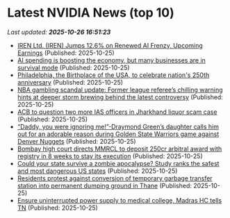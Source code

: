 # Latest NVIDIA News (top 10)
_Last updated: **2025-10-26 16:51:23**_

- [IREN Ltd. (IREN) Jumps 12.6% on Renewed AI Frenzy, Upcoming Earnings](https://finance.yahoo.com/news/iren-ltd-iren-jumps-12-164614243.html) (Published: 2025-10-25)
- [AI spending is boosting the economy, but many businesses are in survival mode](https://biztoc.com/x/64006b59f529174e) (Published: 2025-10-25)
- [Philadelphia, the Birthplace of the USA, to celebrate nation's 250th anniversary](https://timesofindia.indiatimes.com/life-style/travel/destinations/philadelphia-the-birthplace-of-the-usa-to-celebrate-nations-250th-anniversary/articleshow/124809902.cms) (Published: 2025-10-25)
- [NBA gambling scandal update: Former league referee’s chilling warning hints at deeper storm brewing behind the latest controversy](https://timesofindia.indiatimes.com/sports/nba/top-stories/nba-gambling-scandal-update-former-league-referees-chilling-warning-hints-at-deeper-storm-brewing-behind-the-latest-controversy/articleshow/124808602.cms) (Published: 2025-10-25)
- [ACB to question two more IAS officers in Jharkhand liquor scam case](https://timesofindia.indiatimes.com/city/ranchi/acb-to-question-two-more-ias-officers-in-jharkhand-liquor-scam-case/articleshow/124805352.cms) (Published: 2025-10-25)
- [“Daddy, you were ignoring me!”-Draymond Green’s daughter calls him out for an adorable reason during Golden State Warriors game against Denver Nuggets](https://timesofindia.indiatimes.com/sports/nba/top-stories/daddy-you-were-ignoring-me-draymond-greens-daughter-calls-him-out-for-an-adorable-reason-during-golden-state-warriors-game-against-denver-nuggets/articleshow/124809777.cms) (Published: 2025-10-25)
- [Bombay high court directs MMRCL to deposit 250cr arbitral award with registry in 8 weeks to stay its execution](https://timesofindia.indiatimes.com/city/mumbai/bombay-high-court-directs-mmrcl-to-deposit-250cr-arbitral-award-with-registry-in-8-weeks-to-stay-its-execution/articleshow/124809792.cms) (Published: 2025-10-25)
- [Could your state survive a zombie apocalypse? Study ranks the safest and most dangerous US states](https://timesofindia.indiatimes.com/etimes/trending/could-your-state-survive-a-zombie-apocalypse-study-ranks-the-safest-and-most-dangerous-us-states/articleshow/124808995.cms) (Published: 2025-10-25)
- [Residents protest against conversion of temporary garbage transfer station into permanent dumping ground in Thane](https://timesofindia.indiatimes.com/city/mumbai/residents-protest-against-conversion-of-temporary-garbage-transfer-station-into-permanent-dumping-ground-in-thane/articleshow/124809602.cms) (Published: 2025-10-25)
- [Ensure uninterrupted power supply to medical college, Madras HC tells TN](https://timesofindia.indiatimes.com/city/chennai/ensure-uninterrupted-power-supply-to-medical-college-madras-hc-tells-tn/articleshow/124809489.cms) (Published: 2025-10-25)
